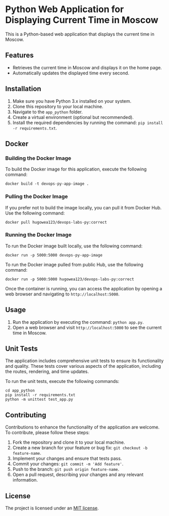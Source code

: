 # Python Web Application for Displaying Current Time in Moscow

This is a Python-based web application that displays the current time in Moscow.

## Features

- Retrieves the current time in Moscow and displays it on the home page.
- Automatically updates the displayed time every second.

## Installation

1. Make sure you have Python 3.x installed on your system.
2. Clone this repository to your local machine.
3. Navigate to the `app_python` folder.
4. Create a virtual environment (optional but recommended).
5. Install the required dependencies by running the command: `pip install -r requirements.txt`.

## Docker

### Building the Docker Image

To build the Docker image for this application, execute the following command:

    docker build -t devops-py-app-image .

### Pulling the Docker Image

If you prefer not to build the image locally, you can pull it from Docker Hub. Use the following command:

    docker pull hugowea123/devops-labs-py:correct

### Running the Docker Image

To run the Docker image built locally, use the following command:

    docker run -p 5000:5000 devops-py-app-image

To run the Docker image pulled from public Hub, use the following command:

    docker run -p 5000:5000 hugowea123/devops-labs-py:correct

Once the container is running, you can access the application by opening a web browser and navigating to `http://localhost:5000`.

## Usage

1. Run the application by executing the command: `python app.py`.
2. Open a web browser and visit `http://localhost:5000` to see the current time in Moscow.

## Unit Tests

The application includes comprehensive unit tests to ensure its functionality and quality. These tests cover various aspects of the application, including the routes, rendering, and time updates.

To run the unit tests, execute the following commands:
    
    cd app_python
    pip install -r requirements.txt
    python -m unittest test_app.py

## Contributing

Contributions to enhance the functionality of the application are welcome. To contribute, please follow these steps:

1. Fork the repository and clone it to your local machine.
2. Create a new branch for your feature or bug fix: `git checkout -b feature-name`.
3. Implement your changes and ensure that tests pass.
4. Commit your changes: `git commit -m 'Add feature'`.
5. Push to the branch: `git push origin feature-name`.
6. Open a pull request, describing your changes and any relevant information.

## License

The project is licensed under an [MIT license](LICENSE).
